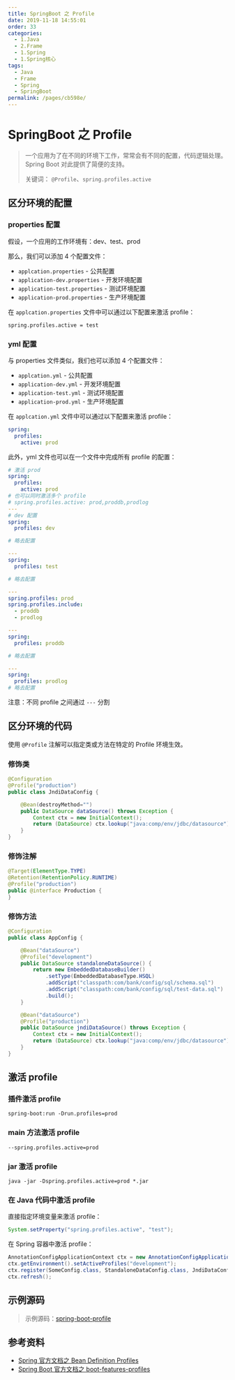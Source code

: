 ```yaml
---
title: SpringBoot 之 Profile
date: 2019-11-18 14:55:01
order: 33
categories:
  - 1.Java
  - 2.Frame
  - 1.Spring
  - 1.Spring核心
tags:
  - Java
  - Frame
  - Spring
  - SpringBoot
permalink: /pages/cb598e/
---
```


# SpringBoot 之 Profile

> 一个应用为了在不同的环境下工作，常常会有不同的配置，代码逻辑处理。Spring Boot 对此提供了简便的支持。
>
> 关键词： `@Profile`、`spring.profiles.active`

## 区分环境的配置

### properties 配置

假设，一个应用的工作环境有：dev、test、prod

那么，我们可以添加 4 个配置文件：

- `applcation.properties` - 公共配置
- `application-dev.properties` - 开发环境配置
- `application-test.properties` - 测试环境配置
- `application-prod.properties` - 生产环境配置

在 `applcation.properties` 文件中可以通过以下配置来激活 profile：

```properties
spring.profiles.active = test
```

### yml 配置

与 properties 文件类似，我们也可以添加 4 个配置文件：

- `applcation.yml` - 公共配置
- `application-dev.yml` - 开发环境配置
- `application-test.yml` - 测试环境配置
- `application-prod.yml` - 生产环境配置

在 `applcation.yml` 文件中可以通过以下配置来激活 profile：

```yml
spring:
  profiles:
    active: prod
```

此外，yml 文件也可以在一个文件中完成所有 profile 的配置：

```yml
# 激活 prod
spring:
  profiles:
    active: prod
# 也可以同时激活多个 profile
# spring.profiles.active: prod,proddb,prodlog
---
# dev 配置
spring:
  profiles: dev

# 略去配置

---
spring:
  profiles: test

# 略去配置

---
spring.profiles: prod
spring.profiles.include:
  - proddb
  - prodlog

---
spring:
  profiles: proddb

# 略去配置

---
spring:
  profiles: prodlog
# 略去配置
```

注意：不同 profile 之间通过 `---` 分割

## 区分环境的代码

使用 `@Profile` 注解可以指定类或方法在特定的 Profile 环境生效。

### 修饰类

```java
@Configuration
@Profile("production")
public class JndiDataConfig {

    @Bean(destroyMethod="")
    public DataSource dataSource() throws Exception {
        Context ctx = new InitialContext();
        return (DataSource) ctx.lookup("java:comp/env/jdbc/datasource");
    }
}
```

### 修饰注解

```java
@Target(ElementType.TYPE)
@Retention(RetentionPolicy.RUNTIME)
@Profile("production")
public @interface Production {
}
```

### 修饰方法

```java
@Configuration
public class AppConfig {

    @Bean("dataSource")
    @Profile("development")
    public DataSource standaloneDataSource() {
        return new EmbeddedDatabaseBuilder()
            .setType(EmbeddedDatabaseType.HSQL)
            .addScript("classpath:com/bank/config/sql/schema.sql")
            .addScript("classpath:com/bank/config/sql/test-data.sql")
            .build();
    }

    @Bean("dataSource")
    @Profile("production")
    public DataSource jndiDataSource() throws Exception {
        Context ctx = new InitialContext();
        return (DataSource) ctx.lookup("java:comp/env/jdbc/datasource");
    }
}
```

## 激活 profile

### 插件激活 profile

```
spring-boot:run -Drun.profiles=prod
```

### main 方法激活 profile

```
--spring.profiles.active=prod
```

### jar 激活 profile

```
java -jar -Dspring.profiles.active=prod *.jar
```

### 在 Java 代码中激活 profile

直接指定环境变量来激活 profile：

```java
System.setProperty("spring.profiles.active", "test");
```

在 Spring 容器中激活 profile：

```java
AnnotationConfigApplicationContext ctx = new AnnotationConfigApplicationContext();
ctx.getEnvironment().setActiveProfiles("development");
ctx.register(SomeConfig.class, StandaloneDataConfig.class, JndiDataConfig.class);
ctx.refresh();
```

## 示例源码

> 示例源码：[spring-boot-profile](https://github.com/dunwu/spring-boot-tutorial/tree/master/codes/spring-boot-profile)

## 参考资料

- [Spring 官方文档之 Bean Definition Profiles](https://docs.spring.io/spring/docs/current/spring-framework-reference/core.html#beans-definition-profiles)
- [Spring Boot 官方文档之 boot-features-profiles](https://docs.spring.io/spring-boot/docs/current/reference/htmlsingle/#boot-features-profiles)